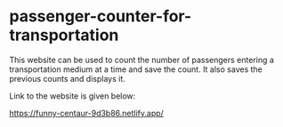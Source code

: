 # passenger-counter-for-transportation
This website can be used to count the number of passengers entering a transportation medium at a time and save the count. It also saves the previous counts and displays it.


Link to the website is given below:

https://funny-centaur-9d3b86.netlify.app/

